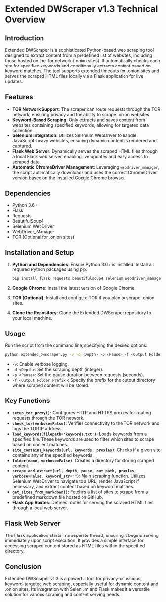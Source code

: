 # Extended DWScraper v1.3 Technical Overview

## Introduction

Extended DWScraper is a sophisticated Python-based web scraping tool designed to extract content from a predefined list of websites, including those hosted on the Tor network (.onion sites). It automatically checks each site for specified keywords and conditionally extracts content based on keyword matches. The tool supports extended timeouts for .onion sites and serves the scraped HTML files locally via a Flask application for live updates.

## Features

- **TOR Network Support**: The scraper can route requests through the TOR network, ensuring privacy and the ability to scrape .onion websites.
- **Keyword-Based Scraping**: Only extracts and saves content from websites containing specified keywords, allowing for targeted data collection.
- **Selenium Integration**: Utilizes Selenium WebDriver to handle JavaScript-heavy websites, ensuring dynamic content is rendered and captured.
- **Flask Web Server**: Dynamically serves the scraped HTML files through a local Flask web server, enabling live updates and easy access to scraped data.
- **Automatic ChromeDriver Management**: Leveraging `webdriver_manager`, the script automatically downloads and uses the correct ChromeDriver version based on the installed Google Chrome browser.

## Dependencies

- Python 3.6+
- Flask
- Requests
- BeautifulSoup4
- Selenium WebDriver
- WebDriver_Manager
- TOR (Optional for .onion sites)

## Installation and Setup

1. **Python and Dependencies**: Ensure Python 3.6+ is installed. Install all required Python packages using pip:

    ```bash
    pip install flask requests beautifulsoup4 selenium webdriver_manager
    ```

2. **Google Chrome**: Install the latest version of Google Chrome.

3. **TOR (Optional)**: Install and configure TOR if you plan to scrape .onion sites.

4. **Clone the Repository**: Clone the Extended DWScraper repository to your local machine.

## Usage

Run the script from the command line, specifying the desired options:

```bash
python extended_dwscraper.py -v -d <Depth> -p <Pause> -f <Output Folder Prefix>
```

- `-v`: Enable verbose logging.
- `-d <Depth>`: Set the scraping depth (integer).
- `-p <Pause>`: Set the pause duration between requests (seconds).
- `-f <Output Folder Prefix>`: Specify the prefix for the output directory where scraped content will be stored.

## Key Functions

- **`setup_tor_proxy()`**: Configures HTTP and HTTPS proxies for routing requests through the TOR network.
- **`check_tor(verbose=False)`**: Verifies connectivity to the TOR network and logs the TOR IP address.
- **`load_keywords(filepath='keywords.txt')`**: Loads keywords from a specified file. These keywords are used to filter which sites to scrape based on content matches.
- **`site_contains_keywords(url, keywords, proxies)`**: Checks if a given site contains any of the specified keywords.
- **`folder(name, verbose=False)`**: Creates a directory for storing scraped content.
- **`scrape_and_extract(url, depth, pause, out_path, proxies, verbose=False, keyword_str="")`**: Main scraping function. Utilizes Selenium WebDriver to navigate to a URL, render JavaScript if necessary, and extract content based on keyword matches.
- **`get_sites_from_markdown()`**: Fetches a list of sites to scrape from a predefined markdown file hosted on GitHub.
- **Flask App Routes**: Defines routes for serving the scraped HTML files through a local web server.

## Flask Web Server

The Flask application starts in a separate thread, ensuring it begins serving immediately upon script execution. It provides a simple interface for accessing scraped content stored as HTML files within the specified directory.

## Conclusion

Extended DWScraper v1.3 is a powerful tool for privacy-conscious, keyword-targeted web scraping, especially useful for dynamic content and .onion sites. Its integration with Selenium and Flask makes it a versatile solution for various scraping and content serving needs.
